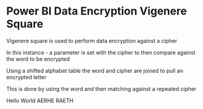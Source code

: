 # Power BI Data Encryption Vigenere Square


Vigenere square is used to perform data encryption against a cipher

In this instance - a parameter is set with the cipher to then compare against the word to be encrypted 

Using a shifted alphabet table the word and cipher are joined to pull an encrypted letter

This is done by using the word and then matching against a repeated cipher

Hello World
AERHE RAETH

